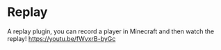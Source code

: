 # Replay
A replay plugin, you can record a player in Minecraft and then watch the replay! https://youtu.be/fWvxrB-byGc
